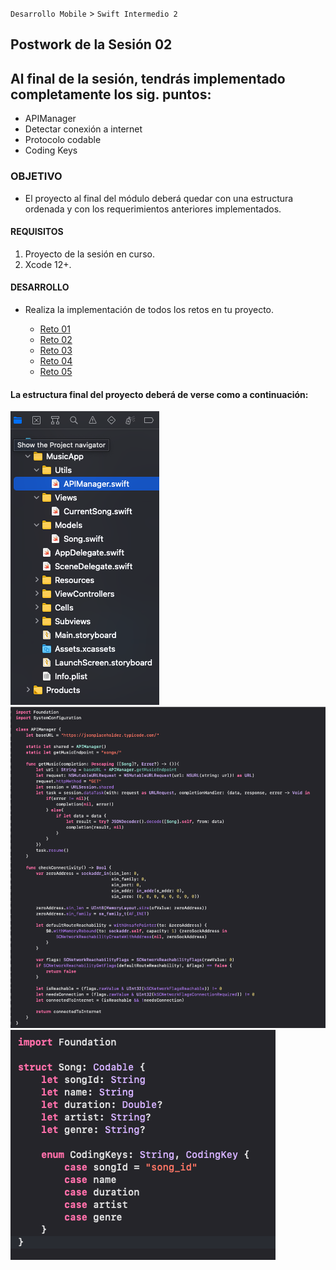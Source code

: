 `Desarrollo Mobile` > `Swift Intermedio 2`
## Postwork de la Sesión 02

## Al final de la sesión, tendrás implementado completamente los sig. puntos:
* APIManager
* Detectar conexión a internet
* Protocolo codable
* Coding Keys

### OBJETIVO

- El proyecto al final del módulo deberá quedar con una estructura ordenada y con los requerimientos anteriores implementados.

#### REQUISITOS

1. Proyecto de la sesión en curso.
2. Xcode 12+.

#### DESARROLLO

- Realiza la implementación de todos los retos en tu proyecto.

	* [Reto 01](Reto-01)
	* [Reto 02](Reto-02)
	* [Reto 03](Reto-03)
	* [Reto 04](Reto-04)
	* [Reto 05](Reto-05)

#### La estructura final del proyecto deberá de verse como a continuación:
![](estructuraFinal.png)
![](apiManager.png)
![](song.png)